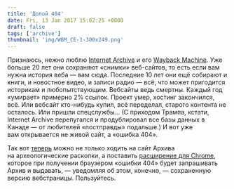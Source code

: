 ```yaml
---
title: 'Долой 404'
date: Fri, 13 Jan 2017 15:02:25 +0000
draft: false
tags: ['archive']
thumbnail: 'img/WBM_CE-1-300x249.png'
---
```


Признаюсь, нежно люблю [Internet Archive](https://archive.org/index.php) и его [Wayback Machine](https://archive.org/web/). Уже больше 20 лет они сохраняют «снимки» веб-сайтов, то есть если вам нужна история веба — вам сюда. Последние 10 лет они ещё собирают и книги, и новостное видео, и записи радио — всё, что может пригодится историкам и любопытствующим. Вебсайты ведь смертны. Каждый год «умирает» примерно 2% ссылок. Проект умер, хостинг закончился, всё. Или вебсайт кто-нибудь купил, всё переделал, старого контента не осталось. Или пришли спецслужбы… (С приходом Трампа, кстати, Internet Archive перепугался и продублировал все базы данных в Канаде — от любителей «постправды» подальше.) И вот уже вам открывается не живой сайт, а «ошибка 404».

Так вот [теперь](http://blog.archive.org/2017/01/13/wayback-machine-chrome-extension-now-available/) можно не только ходить на сайт Архива на археологические раскопки, а поставить [расширение для Chrome](https://chrome.google.com/webstore/detail/wayback-machine/fpnmgdkabkmnadcjpehmlllkndpkmiak), которое при получении браузером «ошибки 404» будет запрашивать Архив и выдавать, — уведомляя об этом, конечно, — сохраненную версию вебстраницы. Пользуйтесь.